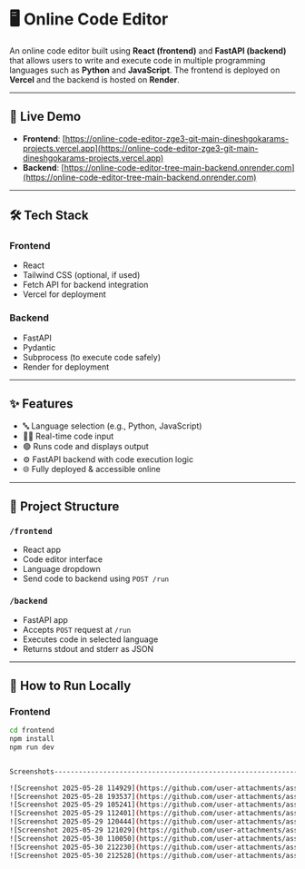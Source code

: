 # 🖥️ Online Code Editor

An online code editor built using **React (frontend)** and **FastAPI (backend)** that allows users to write and execute code in multiple programming languages such as **Python** and **JavaScript**. The frontend is deployed on **Vercel** and the backend is hosted on **Render**.

---

## 🚀 Live Demo

- **Frontend**: [https://online-code-editor-zge3-git-main-dineshgokarams-projects.vercel.app](https://online-code-editor-zge3-git-main-dineshgokarams-projects.vercel.app)  
- **Backend**: [https://online-code-editor-tree-main-backend.onrender.com](https://online-code-editor-tree-main-backend.onrender.com)

---

## 🛠 Tech Stack

### Frontend
- React
- Tailwind CSS (optional, if used)
- Fetch API for backend integration
- Vercel for deployment

### Backend
- FastAPI
- Pydantic
- Subprocess (to execute code safely)
- Render for deployment

---

## ✨ Features

- 🔤 Language selection (e.g., Python, JavaScript)
- 🧑‍💻 Real-time code input
- 🟢 Runs code and displays output
- ⚙️ FastAPI backend with code execution logic
- 🌐 Fully deployed & accessible online

---

## 📁 Project Structure

### `/frontend`
- React app
- Code editor interface
- Language dropdown
- Send code to backend using `POST /run`

### `/backend`
- FastAPI app
- Accepts `POST` request at `/run`
- Executes code in selected language
- Returns stdout and stderr as JSON

---

## 🧪 How to Run Locally

### Frontend
```bash
cd frontend
npm install
npm run dev


Screenshots----------------------------------------------------------------

![Screenshot 2025-05-28 114929](https://github.com/user-attachments/assets/37d7d40f-432e-4a6b-b367-34b8ce05fe57)
![Screenshot 2025-05-28 193537](https://github.com/user-attachments/assets/98d1ef71-246b-45bf-ab33-aa1142c21240)
![Screenshot 2025-05-29 105241](https://github.com/user-attachments/assets/e1ef840f-ddad-496e-8256-9197b7e5d0fe)
![Screenshot 2025-05-29 112401](https://github.com/user-attachments/assets/f7de852b-c98b-4ccb-a329-0a7bb01b30df)
![Screenshot 2025-05-29 120444](https://github.com/user-attachments/assets/0b70d8a8-8635-43eb-90a9-33d8d3ef1dc6)
![Screenshot 2025-05-29 121029](https://github.com/user-attachments/assets/e478ac85-d14c-493e-8108-f9f3ba2ed87d)
![Screenshot 2025-05-30 110050](https://github.com/user-attachments/assets/cb749ae4-3d67-40ae-872f-0d8dd5fee68a)
![Screenshot 2025-05-30 212230](https://github.com/user-attachments/assets/b2914da1-5d1b-4e99-8ad9-3df6c38acc50)
![Screenshot 2025-05-30 212528](https://github.com/user-attachments/assets/b864a16c-05e5-4621-bab3-d0a9d42b5633)

